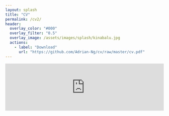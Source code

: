 ```yaml
---
layout: splash
title: "CV"
permalink: /cv2/
header:
  overlay_color: "#000"
  overlay_filter: "0.5"
  overlay_image: /assets/images/splash/kinabalu.jpg
  actions:
    - label: "Download"
      url: "https://github.com/Adrian-Ng/cv/raw/master/cv.pdf"
---
```

<embed src="https://drive.google.com/viewerng/viewer?embedded=true&url=https://github.com/Adrian-Ng/cv/raw/master/cv.pdf" width="100%" scrolling="no" height="150">

